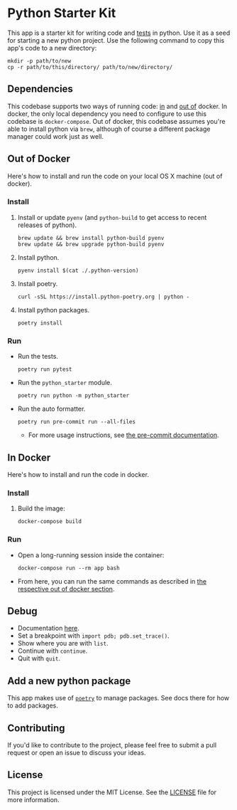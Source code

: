 # Python Starter Kit
This app is a starter kit for writing code and [tests](https://docs.python.org/3/library/unittest.html) in python. Use it as a seed for starting a new python project. Use the following command to copy this app's code to a new directory:
```console
mkdir -p path/to/new
cp -r path/to/this/directory/ path/to/new/directory/
```

## Dependencies
This codebase supports two ways of running code: [in](#in-docker) and [out of](#out-of-docker) docker. In docker, the only local dependency you need to configure to use this codebase is `docker-compose`. Out of docker, this codebase assumes you're able to install python via `brew`, although of course a different package manager could work just as well.

## Out of Docker

Here's how to install and run the code on your local OS X machine (out of docker).

### Install

1. Install or update `pyenv` (and `python-build` to get access to recent releases of python).
   ```
   brew update && brew install python-build pyenv
   brew update && brew upgrade python-build pyenv
   ```
1. Install python.
   ```
   pyenv install $(cat ./.python-version)
   ```
1. Install poetry.
   ```
   curl -sSL https://install.python-poetry.org | python -
   ```
1. Install python packages.
   ```
   poetry install
   ```

### Run

* Run the tests.
  ```console
  poetry run pytest
  ```
* Run the `python_starter` module.
  ```console
  poetry run python -m python_starter
  ```
* Run the auto formatter.
  ```console
  poetry run pre-commit run --all-files
  ```
  * For more usage instructions, see [the pre-commit documentation](https://pre-commit.com/).

## In Docker

Here's how to install and run the code in docker.

### Install

1. Build the image:
   ```console
   docker-compose build
   ```

### Run

* Open a long-running session inside the container:
  ```console
  docker-compose run --rm app bash
  ```
* From here, you can run the same commands as described in [the respective out of docker section](#run).

## Debug

* Documentation [here](https://docs.python.org/3/library/pdb.html).
* Set a breakpoint with `import pdb; pdb.set_trace()`.
* Show where you are with `list`.
* Continue with `continue`.
* Quit with `quit`.

## Add a new python package

This app makes use of [`poetry`](https://python-poetry.org/) to manage packages. See docs there for how to add packages.

## Contributing

If you'd like to contribute to the project, please feel free to submit a pull request or open an issue to discuss your ideas.

## License

This project is licensed under the MIT License. See the [LICENSE](LICENSE) file for more information.
